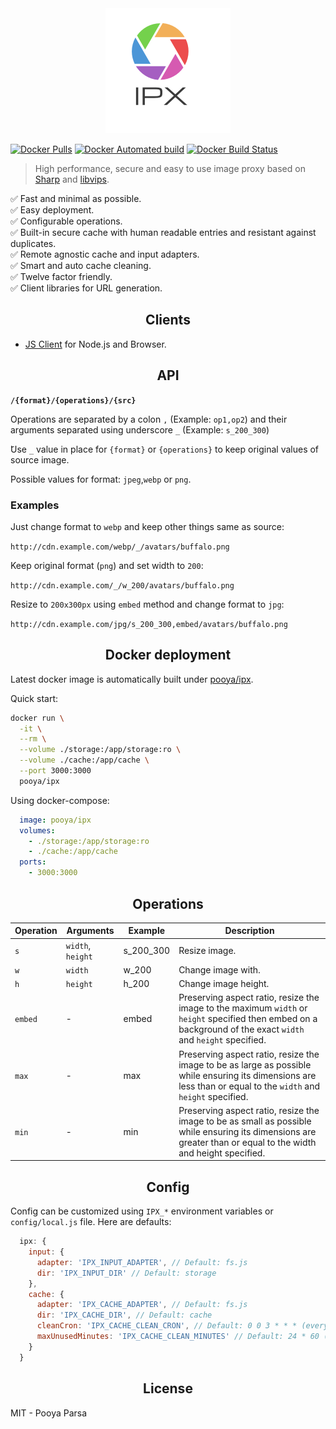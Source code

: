 <div align="center">
<img src="./logo.png" alt="IPX Logo" />
</div>

[![Docker Pulls](https://img.shields.io/docker/pulls/pooya/ipx.svg?style=flat-square)]()
[![Docker Automated build](https://img.shields.io/docker/automated/pooya/ipx.svg?style=flat-square)]()
[![Docker Build Status](https://img.shields.io/docker/build/pooya/ipx.svg?style=flat-square)]()

> High performance, secure and easy to use image proxy based on [Sharp](https://github.com/lovell/sharp) and [libvips](https://github.com/jcupitt/libvips).

✅ Fast and minimal as possible.    
✅ Easy deployment.    
✅ Configurable operations.    
✅ Built-in secure cache with human readable entries and resistant against duplicates.    
✅ Remote agnostic cache and input adapters.    
✅ Smart and auto cache cleaning.    
✅ Twelve factor friendly.    
✅ Client libraries for URL generation.    

<h2 align="center">Clients</h2>

- [JS Client](./client/js/README.md) for Node.js and Browser.

<h2 align="center">API</h2>

**`/{format}/{operations}/{src}`**

Operations are separated by a colon `,` (Example: `op1,op2`) and their arguments separated using underscore `_` (Example: `s_200_300`)

ََ‍‍Use `_` value in place for `{format}` or `{operations}` to keep original values of source image.

Possible values for format: `jpeg`,`webp` or `png`.

### Examples

Just change format to `webp` and keep other things same as source:

`http://cdn.example.com/webp/_/avatars/buffalo.png`

Keep original format (`png`) and set width to `200`:

`http://cdn.example.com/_/w_200/avatars/buffalo.png`

Resize to `200x300px` using `embed` method and change format to `jpg`:

`http://cdn.example.com/jpg/s_200_300,embed/avatars/buffalo.png`

<h2 align="center">Docker deployment</h2>

Latest docker image is automatically built under [pooya/ipx](https://hub.docker.com/r/pooya/ipx).

Quick start:

```bash
docker run \
  -it \
  --rm \
  --volume ./storage:/app/storage:ro \
  --volume ./cache:/app/cache \
  --port 3000:3000
  pooya/ipx
```

Using docker-compose:

```yml
  image: pooya/ipx
  volumes:
    - ./storage:/app/storage:ro
    - ./cache:/app/cache
  ports:
    - 3000:3000
```

<h2 align="center">Operations</h2>

Operation    |  Arguments            | Example     | Description
-------------|-----------------------|-------------|---------------------------------------------------------
`s`          | `width`, `height`     | s_200_300   | Resize image.
`w`          | `width`               | w_200       | Change image with.
`h`          | `height`              | h_200       | Change image height.
`embed`      | -                     | embed       | Preserving aspect ratio, resize the image to the maximum `width` or `height` specified then embed on a background of the exact `width` and `height` specified.
`max`        | -                     | max         | Preserving aspect ratio, resize the image to be as large as possible while ensuring its dimensions are less than or equal to the `width` and `height` specified.
`min`        | -                     | min         | Preserving aspect ratio, resize the image to be as small as possible while ensuring its dimensions are greater than or equal to the width and height specified.

<h2 align="center">Config</h2>

Config can be customized using `IPX_*` environment variables or `config/local.js` file. Here are defaults:

```js
  ipx: {
    input: {
      adapter: 'IPX_INPUT_ADAPTER', // Default: fs.js
      dir: 'IPX_INPUT_DIR' // Default: storage
    },
    cache: {
      adapter: 'IPX_CACHE_ADAPTER', // Default: fs.js
      dir: 'IPX_CACHE_DIR', // Default: cache
      cleanCron: 'IPX_CACHE_CLEAN_CRON', // Default: 0 0 3 * * * (every night at 3:00 AM)
      maxUnusedMinutes: 'IPX_CACHE_CLEAN_MINUTES' // Default: 24 * 60 (24 hours)
    }
  }
```

<h2 align="center">License</h2>

MIT - Pooya Parsa
